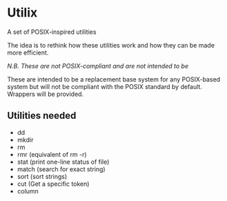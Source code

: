 Utilix
======

A set of POSIX-inspired utilities

The idea is to rethink how these utilities work and how they can be made more
efficient.

*N.B. These are not POSIX-compliant and are not intended to be*

These are intended to be a replacement base system for any POSIX-based system
but will not be compliant with the POSIX standard by default. Wrappers will
be provided. 

Utilities needed
----------------
* dd
* mkdir
* rm
* rmr (equivalent of rm -r)
* stat (print one-line status of file)
* match (search for exact string)
* sort (sort strings)
* cut (Get a specific token)
* column
